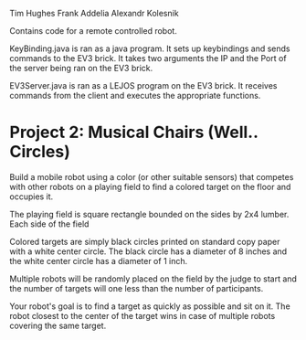 Tim Hughes
Frank Addelia
Alexandr Kolesnik

Contains code for a remote controlled robot. 

KeyBinding.java is ran as a java program. It sets up keybindings and sends commands to the EV3 brick. It takes two arguments the IP and the Port of the server being ran on the EV3 brick.

EV3Server.java is ran as a LEJOS program on the EV3 brick. It receives commands from the client and executes the appropriate functions.


# Project 2: Musical Chairs (Well.. Circles)
Build a mobile robot using a color (or other suitable sensors) that competes with other robots on a playing field to find a colored target on the floor and occupies it.
 
The playing field is square rectangle bounded on the sides by 2x4 lumber. Each side of the field 

Colored targets are simply black circles printed on standard copy paper with a white center circle. The black circle has a diameter of 8 inches and the white center circle has a diameter of 1 inch.

Multiple robots will be randomly placed on the field by the judge to start and the number of targets will one less than the number of participants.

Your robot's goal is to find a target as quickly as possible and sit on it. The robot closest to the center of the target wins in case of multiple robots covering the same target.

